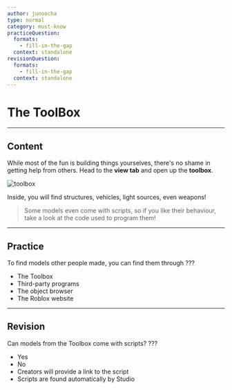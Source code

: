 ```yaml
---
author: junoocha
type: normal
category: must-know
practiceQuestion:
  formats:
    - fill-in-the-gap
  context: standalone
revisionQuestion:
  formats:
    - fill-in-the-gap
  context: standalone
---
```


# The ToolBox

---

## Content

While most of the fun is building things yourselves, there's no shame in getting help from others. Head to the **view tab** and open up the **toolbox**. 

![toolbox](https://img.enkipro.com/c22e090279952b4f26b7c28136f31d55.png)

Inside, you will find structures, vehicles, light sources, even weapons!

> Some models even come with scripts, so if you like their behaviour, take a look at the code used to program them!

---

## Practice

To find models other people made, you can find them through ???

- The Toolbox
- Third-party programs
- The object browser
- The Roblox website

---

## Revision

Can models from the Toolbox come with scripts? ???

- Yes
- No
- Creators will provide a link to the script
- Scripts are found automatically by Studio